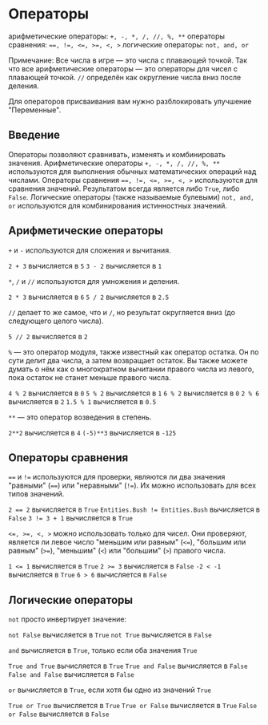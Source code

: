 # Операторы
арифметические операторы: `+, -, *, /, //, %, **`
операторы сравнения: `==, !=, <=, >=, <, >`
логические операторы: `not, and, or`

Примечание: Все числа в игре — это числа с плавающей точкой. Так что все арифметические операторы — это операторы для чисел с плавающей точкой.
`//` определён как округление числа вниз после деления.

Для операторов присваивания вам нужно разблокировать улучшение "Переменные".

## Введение
Операторы позволяют сравнивать, изменять и комбинировать значения. 
Арифметические операторы `+, -, *, /, //, %, **` используются для выполнения обычных математических операций над числами. 
Операторы сравнения `==, !=, <=, >=, <, >` используются для сравнения значений. Результатом всегда является либо `True`, либо `False`.
Логические операторы (также называемые булевыми) `not, and, or` используются для комбинирования истинностных значений.

## Арифметические операторы
`+` и `-` используются для сложения и вычитания.

`2 + 3` вычисляется в `5`
`3 - 2` вычисляется в `1`

`*`, `/` и `//` используются для умножения и деления.

`2 * 3` вычисляется в `6`
`5 / 2` вычисляется в `2.5`

`//` делает то же самое, что и `/`, но результат округляется вниз (до следующего целого числа).

`5 // 2` вычисляется в `2`

`%` — это оператор модуля, также известный как оператор остатка. Он по сути делит два числа, а затем возвращает остаток. Вы также можете думать о нём как о многократном вычитании правого числа из левого, пока остаток не станет меньше правого числа.

`4 % 2` вычисляется в `0`
`5 % 2` вычисляется в `1`
`6 % 2` вычисляется в `0`
`2 % 6` вычисляется в `2`
`1.5 % 1` вычисляется в `0.5`

`**` — это оператор возведения в степень.

`2**2` вычисляется в `4`
`(-5)**3` вычисляется в `-125`

## Операторы сравнения
`==` и `!=` используются для проверки, являются ли два значения "равными" (`==`) или "неравными" (`!=`). Их можно использовать для всех типов значений.

`2 == 2` вычисляется в `True`
`Entities.Bush != Entities.Bush` вычисляется в `False`
`3 != 3 + 1` вычисляется в `True`

`<=, >=, <, >` можно использовать только для чисел. Они проверяют, является ли левое число "меньшим или равным" (`<=`), "большим или равным" (`>=`), "меньшим" (`<`) или "большим" (`>`) правого числа.

`1 <= 1` вычисляется в `True`
`2 >= 3` вычисляется в `False`
`-2 < -1` вычисляется в `True`
`6 > 6` вычисляется в `False`

## Логические операторы
`not` просто инвертирует значение:

`not False` вычисляется в `True`
`not True` вычисляется в `False`

`and` вычисляется в `True`, только если оба значения `True`

`True and True` вычисляется в `True`
`True and False` вычисляется в `False`
`False and False` вычисляется в `False`

`or` вычисляется в `True`, если хотя бы одно из значений `True`

`True or True` вычисляется в `True`
`True or False` вычисляется в `True`
`False or False` вычисляется в `False`